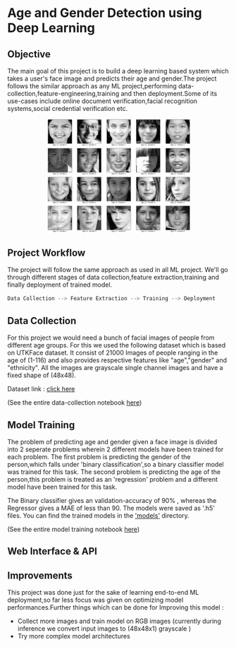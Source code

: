 # Age and Gender Detection using Deep Learning

## Objective
The main goal of this project is to build a deep learning based system which takes a user's face image and predicts their age and gender.The project follows the similar approach as any ML project,performing data-collection,feature-engineering,training and then deployment.Some of its use-cases include online document verification,facial recognition systems,social credential verification etc.

<div align="center"> 
<Img src="/Imgs/faces2.png" width="65%"/>
</div>

## Project Workflow
The project will follow the same approach as used in all ML project. We'll go through different stages of data collection,feature extraction,training and finally deployment of trained model.

```python
Data Collection --> Feature Extraction --> Training --> Deployment
```


## Data Collection

For this project we would need a bunch of facial images of people from different age groups. For this we used the following dataset which is based on UTKFace dataset. It consist of 21000 Images of people ranging in the age of (1-116) and also provides respective features like "age","gender" and "ethnicity". All the images are grayscale single channel images and have a fixed shape of (48x48).


Dataset link : [click here](https://www.kaggle.com/nipunarora8/age-gender-and-ethnicity-face-data-csv)

(See the entire data-collection notebook [here](https://github.com/deepeshdm/Age-Gender-Detection/blob/main/Colab%20Notebooks/Data_Collection_%26_Processing.ipynb))


## Model Training

The problem of predicting age and gender given a face image is divided into 2 seperate problems wherein 2 different models have been trained for each problem. The first problem is predicting the gender of the person,which falls under 'binary classification',so a binary classifier model was trained for this task. The second problem is predicting the age of the person,this problem is treated as an 'regression' problem and a different model have been trained for this task.

The Binary classifier gives an validation-accuracy of 90% , whereas the Regressor gives a MAE of less than 90. The models were saved as '.h5' files. You can find the trained models in the ['models'](https://github.com/deepeshdm/Age-Gender-Detection/tree/main/models) directory.

(See the entire model training notebook [here](https://github.com/deepeshdm/Age-Gender-Detection/blob/main/Colab%20Notebooks/Training_Age_Gender_Detection_model.ipynb))


## Web Interface & API



## Improvements
This project was done just for the sake of learning end-to-end ML deployment,so far less focus was given on optimizing model performances.Further things which can be done for Improving this model :
- Collect more images and train model on RGB images (currently during inference we convert input images to (48x48x1) grayscale )
- Try more complex model architectures
 






